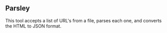 ## Parsley

This tool accepts a list of URL's from a file, parses each one, and converts the HTML to JSON format.
